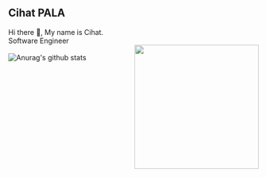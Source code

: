 ## Cihat PALA <br>
Hi there 👋, My name is Cihat. <br>
Software Engineer<br>
<img width="250" align="right" src="https://user-images.githubusercontent.com/58518192/87162442-bf3e8180-c2e7-11ea-9f2a-53a50306b7ce.gif" style="max-width:100%;"> <br>
![Anurag's github stats](https://github-readme-stats.vercel.app/api?username=cihatpala&show_icons=true&theme=radical)


